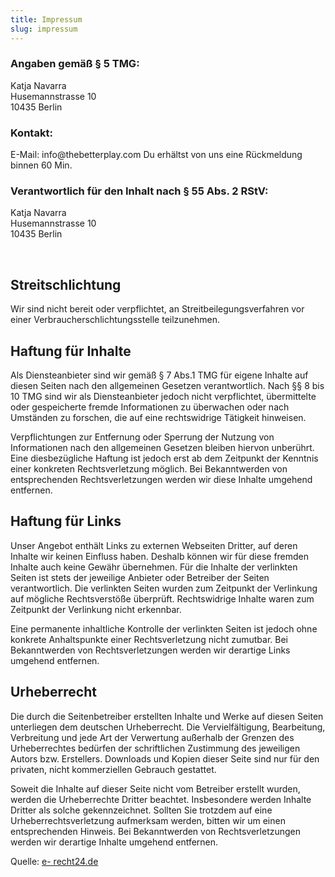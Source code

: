 ```yaml
---
title: Impressum
slug: impressum
---
```

<h3>Angaben gem&auml;&szlig; &sect; 5 TMG:</h3> Katja Navarra<br/>
Husemannstrasse 10<br/>
10435 Berlin<br /> </p> <h3>Kontakt:</h3> <p>E-Mail: info@thebetterplay.com Du erhältst von uns eine Rückmeldung binnen 60 Min.<br/></p> <h3>Verantwortlich f&uuml;r den Inhalt nach &sect; 55 Abs. 2 RStV:</h3> <p>Katja Navarra<br/>
Husemannstrasse 10<br/>
10435 Berlin</p> <br/><h2> Streitschlichtung</h2> <p>Wir sind nicht bereit oder verpflichtet, an Streitbeilegungsverfahren vor einer Verbraucherschlichtungsstelle teilzunehmen.<br/></p> <h2>Haftung f&uuml;r Inhalte</h2> <p>Als Diensteanbieter sind wir gem&auml;&szlig; &sect; 7 Abs.1 TMG f&uuml;r eigene Inhalte auf diesen Seiten nach den allgemeinen Gesetzen verantwortlich. Nach &sect;&sect; 8 bis 10 TMG sind wir als Diensteanbieter jedoch nicht verpflichtet, &uuml;bermittelte oder gespeicherte fremde Informationen zu &uuml;berwachen oder nach Umst&auml;nden zu forschen, die auf eine rechtswidrige T&auml;tigkeit hinweisen.</p> <p>Verpflichtungen zur Entfernung oder Sperrung der Nutzung von Informationen nach den allgemeinen Gesetzen bleiben hiervon unber&uuml;hrt. Eine diesbez&uuml;gliche Haftung ist jedoch erst ab dem Zeitpunkt der Kenntnis einer konkreten Rechtsverletzung m&ouml;glich. Bei Bekanntwerden von entsprechenden Rechtsverletzungen werden wir diese Inhalte umgehend entfernen.<br/></p> <h2> Haftung f&uuml;r Links</h2> <p>Unser Angebot enth&auml;lt Links zu externen Webseiten Dritter, auf deren Inhalte wir keinen Einfluss haben. Deshalb k&ouml;nnen wir f&uuml;r diese fremden Inhalte auch keine Gew&auml;hr &uuml;bernehmen. F&uuml;r die Inhalte der verlinkten Seiten ist stets der jeweilige Anbieter oder Betreiber der Seiten verantwortlich. Die verlinkten Seiten wurden zum Zeitpunkt der Verlinkung auf m&ouml;gliche Rechtsverst&ouml;&szlig;e &uuml;berpr&uuml;ft. Rechtswidrige Inhalte waren zum Zeitpunkt der Verlinkung nicht erkennbar.</p> <p>Eine permanente inhaltliche Kontrolle der
verlinkten Seiten ist jedoch ohne konkrete Anhaltspunkte einer Rechtsverletzung nicht zumutbar. Bei Bekanntwerden von Rechtsverletzungen werden wir derartige Links umgehend entfernen.<br/></p> <h2> Urheberrecht</h2> <p>Die durch die Seitenbetreiber erstellten Inhalte und Werke auf diesen Seiten unterliegen dem deutschen Urheberrecht. Die Vervielf&auml;ltigung, Bearbeitung, Verbreitung und jede Art der Verwertung au&szlig;erhalb der Grenzen des Urheberrechtes bed&uuml;rfen der schriftlichen Zustimmung des jeweiligen Autors bzw. Erstellers. Downloads und Kopien dieser Seite sind nur f&uuml;r den privaten, nicht kommerziellen Gebrauch gestattet.</p> <p>Soweit die Inhalte auf dieser Seite nicht vom Betreiber erstellt wurden, werden die Urheberrechte Dritter beachtet. Insbesondere werden Inhalte Dritter als solche gekennzeichnet. Sollten Sie trotzdem auf eine Urheberrechtsverletzung aufmerksam werden, bitten wir um einen entsprechenden Hinweis. Bei Bekanntwerden von Rechtsverletzungen werden wir derartige Inhalte umgehend entfernen.</p> <p>Quelle: <a href="https://www.e-recht24.de">e- recht24.de</a></p>
